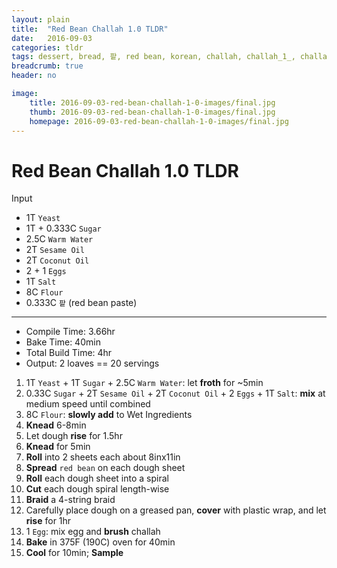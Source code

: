```yaml
---
layout: plain
title:  "Red Bean Challah 1.0 TLDR"
date:   2016-09-03
categories: tldr
tags: dessert, bread, 팥, red bean, korean, challah, challah_1_, challah_1_0, success
breadcrumb: true
header: no

image:
    title: 2016-09-03-red-bean-challah-1-0-images/final.jpg
    thumb: 2016-09-03-red-bean-challah-1-0-images/final.jpg
    homepage: 2016-09-03-red-bean-challah-1-0-images/final.jpg
---
```


Red Bean Challah 1.0 TLDR
====================

Input

* 1T `Yeast`
* 1T + 0.333C `Sugar`
* 2.5C `Warm Water`
* 2T `Sesame Oil`
* 2T `Coconut Oil`
* 2 + 1 `Eggs`
* 1T `Salt`
* 8C `Flour`
* 0.333C `팥` (red bean paste)

---

* Compile Time: 3.66hr
* Bake Time: 40min
* Total Build Time: 4hr
* Output: 2 loaves == 20 servings

1. 1T `Yeast` + 1T `Sugar` + 2.5C `Warm Water`: let **froth** for ~5min
2. 0.33C `Sugar` + 2T `Sesame Oil` + 2T `Coconut Oil` + 2 `Eggs` + 1T `Salt`: **mix** at medium speed until combined
3. 8C `Flour`: **slowly add** to Wet Ingredients
4. **Knead** 6-8min
5. Let dough **rise** for 1.5hr
6. **Knead** for 5min
7. **Roll**  into 2 sheets each about 8inx11in
8. **Spread** `red bean` on each dough sheet
9. **Roll** each dough sheet into a spiral
10. **Cut** each dough spiral length-wise
11. **Braid** a 4-string braid
12. Carefully place dough on a greased pan, **cover** with plastic wrap, and let **rise** for 1hr
13. 1 `Egg`: mix egg and **brush** challah
14. **Bake** in 375F (190C) oven for 40min
15. **Cool** for 10min; **Sample**
